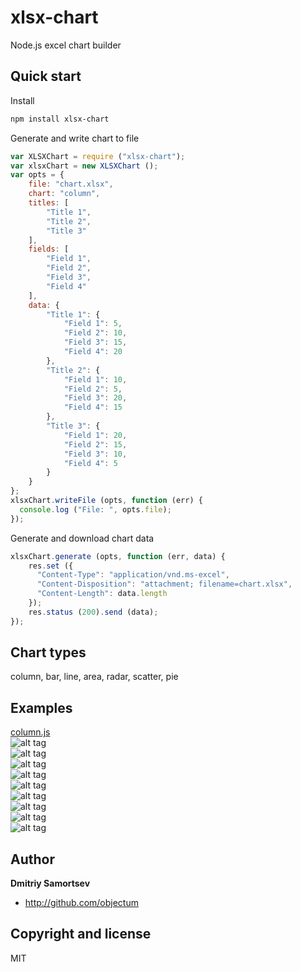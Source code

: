 # xlsx-chart
Node.js excel chart builder

## Quick start

Install
```bash
npm install xlsx-chart
```

Generate and write chart to file
```js
var XLSXChart = require ("xlsx-chart");
var xlsxChart = new XLSXChart ();
var opts = {
	file: "chart.xlsx",
	chart: "column",
	titles: [
		"Title 1",
		"Title 2",
		"Title 3"
	],
	fields: [
		"Field 1",
		"Field 2",
		"Field 3",
		"Field 4"
	],
	data: {
		"Title 1": {
			"Field 1": 5,
			"Field 2": 10,
			"Field 3": 15,
			"Field 4": 20 
		},
		"Title 2": {
			"Field 1": 10,
			"Field 2": 5,
			"Field 3": 20,
			"Field 4": 15
		},
		"Title 3": {
			"Field 1": 20,
			"Field 2": 15,
			"Field 3": 10,
			"Field 4": 5
		}
	}
};
xlsxChart.writeFile (opts, function (err) {
  console.log ("File: ", opts.file);
});

```

Generate and download chart data
```js
xlsxChart.generate (opts, function (err, data) {
	res.set ({
	  "Content-Type": "application/vnd.ms-excel",
	  "Content-Disposition": "attachment; filename=chart.xlsx",
	  "Content-Length": data.length
	});
	res.status (200).send (data);
});

```

## Chart types

column, bar, line, area, radar, scatter, pie

## Examples

<a href="examples/column.js">column.js</a>  
![alt tag](https://raw.github.com/objectum/xlsx-chart/master/examples/column.png)  
![alt tag](https://raw.github.com/objectum/xlsx-chart/master/examples/bar.png)  
![alt tag](https://raw.github.com/objectum/xlsx-chart/master/examples/line.png)  
![alt tag](https://raw.github.com/objectum/xlsx-chart/master/examples/area.png)  
![alt tag](https://raw.github.com/objectum/xlsx-chart/master/examples/radar.png)  
![alt tag](https://raw.github.com/objectum/xlsx-chart/master/examples/scatter.png)  
![alt tag](https://raw.github.com/objectum/xlsx-chart/master/examples/pie.png)  
![alt tag](https://raw.github.com/objectum/xlsx-chart/master/examples/columnLine.png)  
![alt tag](https://raw.github.com/objectum/xlsx-chart/master/examples/mix.png)  

## Author

**Dmitriy Samortsev**

+ http://github.com/objectum


## Copyright and license

MIT

